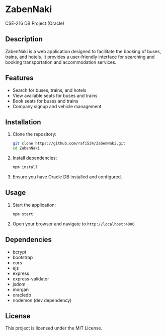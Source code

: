 # ZabenNaki

CSE-216 DB Project (Oracle)

## Description

ZabenNaki is a web application designed to facilitate the booking of buses, trains, and hotels. It provides a user-friendly interface for searching and booking transportation and accommodation services.

## Features

- Search for buses, trains, and hotels
- View available seats for buses and trains
- Book seats for buses and trains
- Company signup and vehicle management

## Installation

1. Clone the repository:
    ```sh
    git clone https://github.com/rafi524/ZabenNaki.git
    cd ZabenNaki
    ```

2. Install dependencies:
    ```sh
    npm install
    ```

3. Ensure you have Oracle DB installed and configured.

## Usage

1. Start the application:
    ```sh
    npm start
    ```

2. Open your browser and navigate to `http://localhost:4000`

## Dependencies

- bcrypt
- bootstrap
- cors
- ejs
- express
- express-validator
- jsdom
- morgan
- oracledb
- nodemon (dev dependency)

## License

This project is licensed under the MIT License.